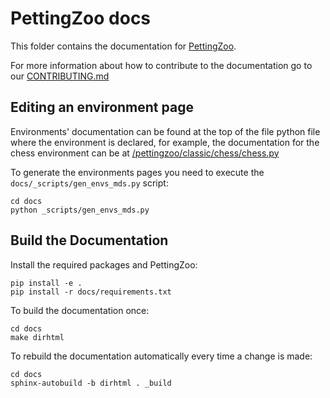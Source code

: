 # PettingZoo docs

This folder contains the documentation for [PettingZoo](https://github.com/Farama-Foundation/PettingZoo).

For more information about how to contribute to the documentation go to our [CONTRIBUTING.md](https://github.com/Farama-Foundation/PettingZoo/blob/master/CONTRIBUTING.md)

## Editing an environment page

Environments' documentation can be found at the top of the file python file where the environment is declared, for example, the documentation for the chess environment can be at [/pettingzoo/classic/chess/chess.py](https://github.com/Farama-Foundation/PettingZoo/blob/master/pettingzoo/classic/chess/chess.py)

To generate the environments pages you need to execute the `docs/_scripts/gen_envs_mds.py` script:

```
cd docs
python _scripts/gen_envs_mds.py
```

## Build the Documentation

Install the required packages and PettingZoo:

```
pip install -e .
pip install -r docs/requirements.txt
```

To build the documentation once:

```
cd docs
make dirhtml
```

To rebuild the documentation automatically every time a change is made:

```
cd docs
sphinx-autobuild -b dirhtml . _build
```
